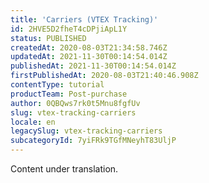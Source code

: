 ```yaml
---
title: 'Carriers (VTEX Tracking)'
id: 2HVE5D2fheT4cDPjiApL1Y
status: PUBLISHED
createdAt: 2020-08-03T21:34:58.746Z
updatedAt: 2021-11-30T00:14:54.014Z
publishedAt: 2021-11-30T00:14:54.014Z
firstPublishedAt: 2020-08-03T21:40:46.908Z
contentType: tutorial
productTeam: Post-purchase
author: 0QBQws7rk0t5Mnu8fgfUv
slug: vtex-tracking-carriers
locale: en
legacySlug: vtex-tracking-carriers
subcategoryId: 7yiFRk9TGfMNeyhT83UljP
---
```


<div class="alert alert-warning" role="alert">Content under translation.</div>
